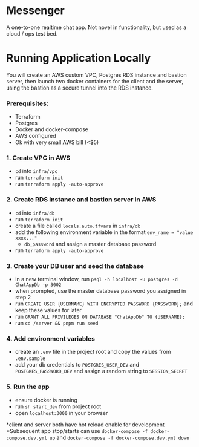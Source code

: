 # Messenger

A one-to-one realtime chat app. Not novel in functionality, but used as a cloud / ops test bed.

# Running Application Locally
You will create an AWS custom VPC, Postgres RDS instance and bastion server, then launch two docker containers for the client and the server, using the bastion as a secure tunnel into the RDS instance.
### Prerequisites:
  - Terraform
  - Postgres
  - Docker and docker-compose
  - AWS configured
  - Ok with very small AWS bill (<$5)

### 1. Create VPC in AWS
  - `cd` into `infra/vpc`
  - run `terraform init`
  - run `terraform apply -auto-approve`
### 2. Create RDS instance and bastion server in AWS
  - `cd` into `infra/db`
  - run `terraform init`
  - create a file called `locals.auto.tfvars` in `infra/db`
  - add the following environment variable in the format `env_name = "value xxxx..."`
    - `db_password` and assign a master database password
  - run `terraform apply -auto-approve`
### 3. Create your DB user and seed the database
  - in a new terminal window, run `psql -h localhost -U postgres -d ChatAppDb -p 3002`
  - when prompted, use the master database password you assigned in step 2
  - run `CREATE USER {USERNAME} WITH ENCRYPTED PASSWORD {PASSWORD};` and keep these values for later
  - run `GRANT ALL PRIVILEGES ON DATABASE "ChatAppDb" TO {USERNAME};`
  - run `cd /server && pnpm run seed`
### 4. Add environment variables
  - create an `.env` file in the project root and copy the values from `.env.sample`
  - add your db credentials to `POSTGRES_USER_DEV` and `POSTGRES_PASSWORD_DEV` and assign a random string to `SESSION_SECRET`
### 5. Run the app
  - ensure docker is running
  - run `sh start_dev` from project root
  - open `localhost:3000` in your browser

*client and server both have hot reload enable for development
*Subsequent app stop/starts can use `docker-compose -f docker-compose.dev.yml up` and `docker-compose -f docker-compose.dev.yml down`
